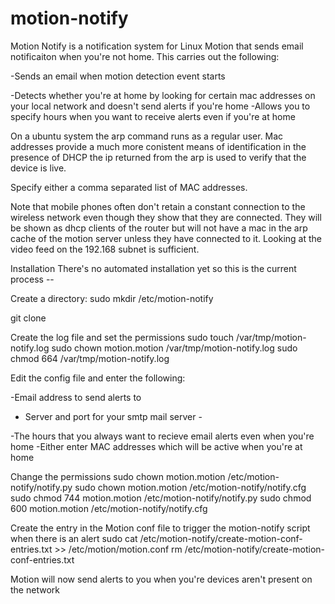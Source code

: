 motion-notify
=============

Motion Notify is a notification system for Linux Motion that sends  email notificaiton when you're not home.
This carries out the following:

-Sends an email when motion detection event starts

-Detects whether you're at home by looking for certain mac addresses on your local network and doesn't send alerts if you're home
-Allows you to specify hours when you want to receive alerts even if you're at home

On a ubuntu system the arp command runs as a regular user.  Mac addresses provide a much more conistent means of identification in the presence of DHCP the ip returned from the arp is used to verify that the device is live. 

Specify either a comma separated list of MAC addresses. 

Note that mobile phones often don't retain a constant connection to the wireless network even though they show that they are connected. They will be shown as dhcp clients of the router but will not have a mac in the arp cache of the motion server unless they have connected to it.  Looking at the video feed on the 192.168 subnet is sufficient.

Installation
There's no automated installation yet so this is the current process  --  

Create a directory:
sudo mkdir /etc/motion-notify

git clone 

Create the log file and set the permissions
sudo touch /var/tmp/motion-notify.log
sudo chown motion.motion /var/tmp/motion-notify.log
sudo chmod 664 /var/tmp/motion-notify.log

Edit the config file and enter the following:

-Email address to send alerts to
- Server and port for your smtp mail server  -  

-The hours that you always want to recieve email alerts even when you're home
-Either enter MAC addresses which will be active when you're at home

Change the permissions
sudo chown motion.motion /etc/motion-notify/notify.py
sudo chown motion.motion /etc/motion-notify/notify.cfg
sudo chmod 744 motion.motion /etc/motion-notify/notify.py
sudo chmod 600 motion.motion /etc/motion-notify/notify.cfg

Create the entry in the Motion conf file to trigger the motion-notify script when there is an alert
sudo cat /etc/motion-notify/create-motion-conf-entries.txt >> /etc/motion/motion.conf
rm /etc/motion-notify/create-motion-conf-entries.txt


Motion will now send alerts to you when you're devices aren't present on the network
